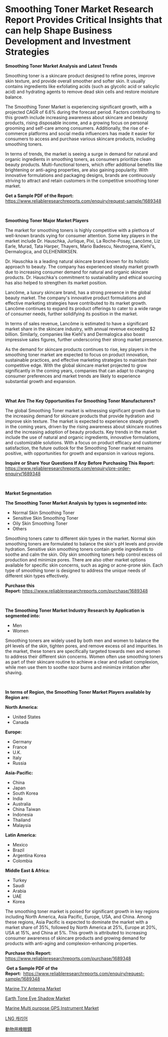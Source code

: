 <p><h1>Smoothing Toner Market Research Report Provides Critical Insights that can help Shape Business Development and Investment Strategies</h1></p><p><strong>Smoothing Toner Market Analysis and Latest Trends</strong></p>
<p><p>Smoothing toner is a skincare product designed to refine pores, improve skin texture, and provide overall smoother and softer skin. It usually contains ingredients like exfoliating acids (such as glycolic acid or salicylic acid) and hydrating agents to remove dead skin cells and restore moisture balance.</p><p>The Smoothing Toner Market is experiencing significant growth, with a projected CAGR of 6.6% during the forecast period. Factors contributing to this growth include increasing awareness about skincare and beauty products, rising disposable income, and a growing focus on personal grooming and self-care among consumers. Additionally, the rise of e-commerce platforms and social media influencers has made it easier for consumers to access and purchase various skincare products, including smoothing toners.</p><p>In terms of trends, the market is seeing a surge in demand for natural and organic ingredients in smoothing toners, as consumers prioritize clean beauty products. Multi-functional toners, which offer additional benefits like brightening or anti-aging properties, are also gaining popularity. With innovative formulations and packaging designs, brands are continuously striving to attract and retain customers in the competitive smoothing toner market.</p></p>
<p><strong>Get a Sample PDF of the Report:&nbsp;</strong> <a href="https://www.reliableresearchreports.com/enquiry/request-sample/1689348">https://www.reliableresearchreports.com/enquiry/request-sample/1689348</a></p>
<p>&nbsp;</p>
<p><strong>Smoothing Toner Major Market Players</strong></p>
<p><p>The market for smoothing toners is highly competitive with a plethora of well-known brands vying for consumer attention. Some key players in the market include Dr. Hauschka, Jurlique, Pixi, La Roche-Posay, Lancôme, Liz Earle, Murad, Tata Harper, Thayers, Mario Badescu, Neutrogena, Kiehl's, Dermalogica, and OLEHENRIKSEN.</p><p>Dr. Hauschka is a leading natural skincare brand known for its holistic approach to beauty. The company has experienced steady market growth due to increasing consumer demand for natural and organic skincare products. Dr. Hauschka's commitment to sustainability and ethical sourcing has also helped to strengthen its market position.</p><p>Lancôme, a luxury skincare brand, has a strong presence in the global beauty market. The company's innovative product formulations and effective marketing strategies have contributed to its market growth. Lancôme continues to expand its product offerings to cater to a wide range of consumer needs, further solidifying its position in the market.</p><p>In terms of sales revenue, Lancôme is estimated to have a significant market share in the skincare industry, with annual revenue exceeding $2 billion. Similarly, companies like Kiehl's and Dermalogica also boast impressive sales figures, further underscoring their strong market presence.</p><p>As the demand for skincare products continues to rise, key players in the smoothing toner market are expected to focus on product innovation, sustainable practices, and effective marketing strategies to maintain their competitive edge. With the global skincare market projected to grow significantly in the coming years, companies that can adapt to changing consumer preferences and market trends are likely to experience substantial growth and expansion.</p></p>
<p>&nbsp;</p>
<p><strong>What Are The Key Opportunities For Smoothing Toner Manufacturers?</strong></p>
<p><p>The global Smoothing Toner market is witnessing significant growth due to the increasing demand for skincare products that provide hydration and improve skin texture. The market is expected to experience steady growth in the coming years, driven by the rising awareness about skincare routines and the increasing adoption of beauty products. Key trends in the market include the use of natural and organic ingredients, innovative formulations, and customizable solutions. With a focus on product efficacy and customer satisfaction, the future outlook for the Smoothing Toner market remains positive, with opportunities for growth and expansion in various regions.</p></p>
<p><strong>Inquire or Share Your Questions If Any Before Purchasing This Report:</strong> <a href="https://www.reliableresearchreports.com/enquiry/pre-order-enquiry/1689348">https://www.reliableresearchreports.com/enquiry/pre-order-enquiry/1689348</a></p>
<p>&nbsp;</p>
<p><strong>Market Segmentation</strong></p>
<p><strong>The Smoothing Toner Market Analysis by types is segmented into:</strong></p>
<p><ul><li>Normal Skin Smoothing Toner</li><li>Sensitive Skin Smoothing Toner</li><li>Oily Skin Smoothing Toner</li><li>Others</li></ul></p>
<p><p>Smoothing toners cater to different skin types in the market. Normal skin smoothing toners are formulated to balance the skin's pH levels and provide hydration. Sensitive skin smoothing toners contain gentle ingredients to soothe and calm the skin. Oily skin smoothing toners help control excess oil production and minimize pores. There are also other market options available for specific skin concerns, such as aging or acne-prone skin. Each type of smoothing toner is designed to address the unique needs of different skin types effectively.</p></p>
<p><strong>Purchase this Report:&nbsp;</strong><a href="https://www.reliableresearchreports.com/purchase/1689348">https://www.reliableresearchreports.com/purchase/1689348</a></p>
<p>&nbsp;</p>
<p><strong>The Smoothing Toner Market Industry Research by Application is segmented into:</strong></p>
<p><ul><li>Men</li><li>Women</li></ul></p>
<p><p>Smoothing toners are widely used by both men and women to balance the pH levels of the skin, tighten pores, and remove excess oil and impurities. In the market, these toners are specifically targeted towards men and women to address their different skin concerns. Women often use smoothing toners as part of their skincare routine to achieve a clear and radiant complexion, while men use them to soothe razor burns and minimize irritation after shaving.</p></p>
<p>&nbsp;</p>
<p><strong>In terms of Region, the Smoothing Toner Market Players available by Region are:</strong></p>
<p>
    <p> <strong> North America: </strong>
        <ul>
            <li>United States</li>
            <li>Canada</li>
        </ul>
        </p> 
    <p> <strong> Europe: </strong>
        <ul>
            <li>Germany</li>
            <li>France</li>
            <li>U.K.</li>
            <li>Italy</li>
            <li>Russia</li>
        </ul>
        </p> 
    <p> <strong> Asia-Pacific: </strong>
        <ul>
            <li>China</li>
            <li>Japan</li>
            <li>South Korea</li>
            <li>India</li>
            <li>Australia</li>
            <li>China Taiwan</li>
            <li>Indonesia</li>
            <li>Thailand</li>
            <li>Malaysia</li>
        </ul>
        </p> 
    <p> <strong> Latin America: </strong>
        <ul>
            <li>Mexico</li>
            <li>Brazil</li>
            <li>Argentina Korea</li>
            <li>Colombia</li>
        </ul>
        </p> 
    <p> <strong> Middle East & Africa: </strong>
        <ul>
            <li>Turkey</li>
            <li>Saudi</li>
            <li>Arabia</li>
            <li>UAE</li>
            <li>Korea</li>
        </ul>
    </p>
    </p>
<p><p>The smoothing toner market is poised for significant growth in key regions including North America, Asia Pacific, Europe, USA, and China. Among these regions, Asia Pacific is expected to dominate the market with a market share of 35%, followed by North America at 25%, Europe at 20%, USA at 15%, and China at 5%. This growth is attributed to increasing consumer awareness of skincare products and growing demand for products with anti-aging and complexion-enhancing properties.</p></p>
<p><strong>Purchase this Report: </strong><a href="https://www.reliableresearchreports.com/purchase/1689348">https://www.reliableresearchreports.com/purchase/1689348</a></p>
<p>&nbsp;<strong>Get a Sample PDF of the Report:&nbsp;&nbsp;</strong><a href="https://www.reliableresearchreports.com/enquiry/request-sample/1689348">https://www.reliableresearchreports.com/enquiry/request-sample/1689348</a></p>
<p><strong></strong></p>
<p><p><a href="https://issuu.com/reportprime-2/docs/marine-tv-antenna-market-size-2030.pptx">Marine TV Antenna Market</a></p><p><a href="https://github.com/guneycigdem35/Market-Research-Report-List-2/blob/main/earth-tone-eye-shadow-market.md">Earth Tone Eye Shadow Market</a></p><p><a href="https://issuu.com/reportprime-2/docs/marine-multi-purpose-gps-instrument-market-size-20">Marine Multi purpose GPS Instrument Market</a></p><p><a href="https://github.com/hxzi07639916/Market-Research-Report-List-1/blob/main/22810674243.md">LNG 캐리어</a></p><p><a href="https://github.com/ihabdkwlxs948/Market-Research-Report-List-1/blob/main/64135424730.md">動物用検眼鏡</a></p></p>